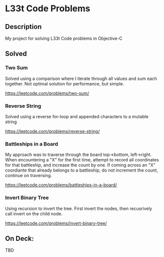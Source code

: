 # L33t Code Problems

## Description
My project for solving L33t Code problems in Objective-C

## Solved

### Two Sum
Solved using a comparison where I iterate through all values and sum each together.
Not optimal solution for performance, but simple.

https://leetcode.com/problems/two-sum/

### Reverse String
Solved using a reverse for-loop and appended characters to a mutable string

https://leetcode.com/problems/reverse-string/

### Battleships in a Board

My approach was to traverse through the board top->bottom, left->right. 
When encountering a "X" for the first time, attempt to record all coordinates for that battleship, and increase the count by one. 
If coming across an "X" coordiante that already belongs to a battleship, do not increment the count, continue on traversing.


https://leetcode.com/problems/battleships-in-a-board/

### Invert Binary Tree

Using recursion to invert the tree. First invert the nodes, then recusrively call invert on the child node. 

https://leetcode.com/problems/invert-binary-tree/

## On Deck:

TBD
